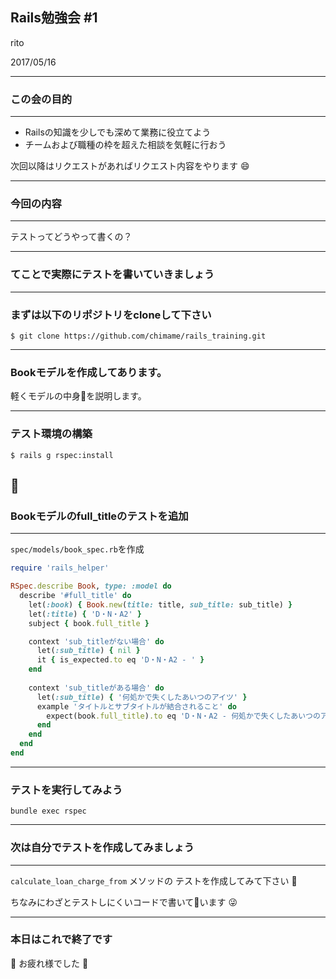 ## Rails勉強会 #1

rito

2017/05/16

---

### この会の目的
- - -
- Railsの知識を少しでも深めて業務に役立てよう
- チームおよび職種の枠を超えた相談を気軽に行おう

次回以降はリクエストがあればリクエスト内容をやります :smile:

---

### 今回の内容
- - -
テストってどうやって書くの？

---
### てことで実際にテストを書いていきましょう

---
### まずは以下のリポジトリをcloneして下さい

```shell
$ git clone https://github.com/chimame/rails_training.git
```

---
### Bookモデルを作成してあります。
軽くモデルの中身を説明します。

---
### テスト環境の構築

```shell
$ rails g rspec:install
```

---
### Bookモデルのfull_titleのテストを追加
- - -
`spec/models/book_spec.rb`を作成
```ruby
require 'rails_helper'

RSpec.describe Book, type: :model do
  describe '#full_title' do
    let(:book) { Book.new(title: title, sub_title: sub_title) }
    let(:title) { 'D・N・A2' }
    subject { book.full_title }

    context 'sub_titleがない場合' do
      let(:sub_title) { nil }
      it { is_expected.to eq 'D・N・A2 - ' }
    end
    
    context 'sub_titleがある場合' do
      let(:sub_title) { '何処かで失くしたあいつのアイツ' }
      example 'タイトルとサブタイトルが結合されること' do
        expect(book.full_title).to eq 'D・N・A2 - 何処かで失くしたあいつのアイツ'
      end
    end
  end
end
```

---
### テストを実行してみよう

```shell
bundle exec rspec
```

---
### 次は自分でテストを作成してみましょう
- - -
`calculate_loan_charge_from` メソッドの
テストを作成してみて下さい :pencil:

ちなみにわざとテストしにくいコードで書いています :stuck_out_tongue_winking_eye:

---
### 本日はこれで終了です
 :clap: お疲れ様でした :clap: